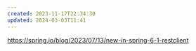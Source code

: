 ```yaml
---
created: 2023-11-17T22:34:30
updated: 2024-03-03T11:41
---
```

https://spring.io/blog/2023/07/13/new-in-spring-6-1-restclient